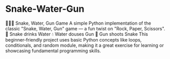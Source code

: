 # Snake-Water-Gun
🐍💧🔫 Snake, Water, Gun Game A simple Python implementation of the classic "Snake, Water, Gun" game — a fun twist on "Rock, Paper, Scissors".  🐍 Snake drinks Water  💧 Water douses Gun  🔫 Gun shoots Snake
This beginner-friendly project uses basic Python concepts like loops, conditionals, and random module, making it a great exercise for learning or showcasing fundamental programming skills.

